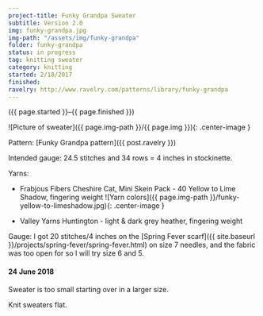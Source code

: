 ```yaml
---
project-title: Funky Grandpa Sweater
subtitle: Version 2.0
img: funky-grandpa.jpg
img-path: "/assets/img/funky-grandpa"
folder: funky-grandpa
status: in progress
tag: knitting sweater
category: knitting
started: 2/18/2017
finished:
ravelry: http://www.ravelry.com/patterns/library/funky-grandpa
---
```

<p class="center">({{ page.started }}–{{ page.finished }})</p>

![Picture of sweater]({{ page.img-path }}/{{ page.img }}){: .center-image }

Pattern: [Funky Grandpa pattern]({{ post.ravelry }})

Intended gauge: 24.5 stitches and 34 rows = 4 inches in stockinette.

Yarns:

* Frabjous Fibers Cheshire Cat, Mini Skein Pack - 40 Yellow to Lime Shadow, fingering weight
![Yarn colors]({{ page.img-path }}/funky-yellow-to-limeshadow.jpg){: .center-image }

* Valley Yarns Huntington - light & dark grey heather, fingering weight

Gauge:
I got 20 stitches/4 inches on the [Spring Fever scarf]({{ site.baseurl }}/projects/spring-fever/spring-fever.html) on size 7 needles, and the fabric was too open for so I will try size 6 and 5.

#### 24 June 2018
Sweater is too small starting over in a larger size.

Knit sweaters flat.
